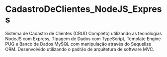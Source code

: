 # CadastroDeClientes_NodeJS_Express
Sistema de Cadastro de Clientes (CRUD Completo) utilizando as tecnologias NodeJS com Express, Tipagem de Dados com TypeScript, Template Engine PUG e Banco de Dados MySQL com manipulação através do Sequelize ORM. Desenvolvido utilizando o padrão de arquitetura de software MVC.

